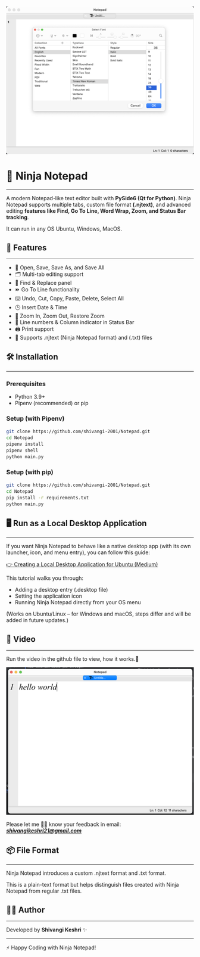 ![ninja-notpad](photos/sc1.png)

# 📝 Ninja Notepad

---

A modern Notepad-like text editor built with **PySide6 (Qt for Python)**.
Ninja Notepad supports multiple tabs, custom file format **(.njtext)**, and advanced editing **features like Find, Go To Line, Word Wrap, Zoom, and Status Bar tracking**. 

It can run in any OS Ubuntu, Windows, MacOS.

## 🚀 Features

---

* 📂 Open, Save, Save As, and Save All
* 🗂️ Multi-tab editing support
* 🔎 Find & Replace panel
* ⏩ Go To Line functionality
* ⌨️ Undo, Cut, Copy, Paste, Delete, Select All
* 🕒 Insert Date & Time
* 🔡 Zoom In, Zoom Out, Restore Zoom
* 📑 Line numbers & Column indicator in Status Bar
* 🖨️ Print support
* 📝 Supports .njtext (Ninja Notepad format) and (.txt) files


## 🛠️ Installation

---

### Prerequisites
* Python 3.9+
* Pipenv (recommended) or pip

### Setup (with Pipenv)

```bash
git clone https://github.com/shivangi-2001/Notepad.git
cd Notepad
pipenv install
pipenv shell
python main.py
```

### Setup (with pip)

```bash
git clone https://github.com/shivangi-2001/Notepad.git
cd Notepad
pip install -r requirements.txt
python main.py
```


## 🖥️ Run as a Local Desktop Application

---

If you want Ninja Notepad to behave like a native desktop app (with its own launcher, icon, and menu entry), you can follow this guide:

[👉 Creating a Local Desktop Application for Ubuntu (Medium)](https://medium.com/@meetwithIT/creating-a-local-desktop-application-for-ubuntu-33efb2f15b48)

This tutorial walks you through:

* Adding a desktop entry (.desktop file)
* Setting the application icon 
* Running Ninja Notepad directly from your OS menu

(Works on Ubuntu/Linux – for Windows and macOS, steps differ and will be added in future updates.)

## 📸 Video

---

Run the video in the github file to view, how it works.🤩

[![Watch the video](photos/sc2.png)](notepad.mp4)

Please let me ✌🏻 know your feedback in email: ***shivangikeshri21@gmail.com***

## 📦 File Format

---

Ninja Notepad introduces a custom .njtext format and .txt format.

This is a plain-text format but helps distinguish files created with Ninja Notepad from regular .txt files.


## 👨‍💻 Author

--- 

Developed by **Shivangi Keshri** ✨

---
⚡ Happy Coding with Ninja Notepad!

